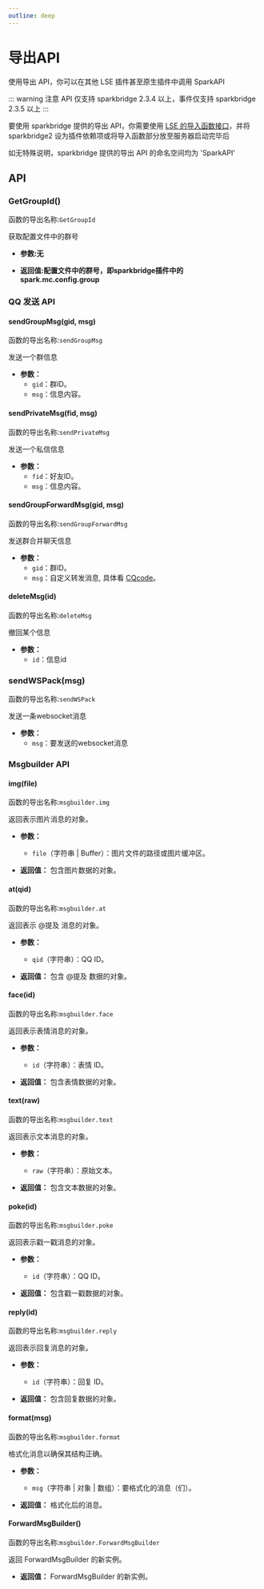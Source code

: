 ```yaml
---
outline: deep
---
```



# 导出API

使用导出 API，你可以在其他 LSE 插件甚至原生插件中调用 SparkAPI

::: warning 注意
API 仅支持 sparkbridge 2.3.4 以上，事件仅支持 sparkbridge 2.3.5 以上
:::

要使用 sparkbridge 提供的导出 API，你需要使用 [LSE 的导入函数接口](https://lse.liteldev.com/zh/apis/ScriptAPI/Ll/#_6)，并将 sparkbridge2 设为插件依赖项或将导入函数部分放至服务器启动完毕后

如无特殊说明，sparkbridge 提供的导出 API 的命名空间均为 'SparkAPI'

## API

### GetGroupId()

函数的导出名称:`GetGroupId`

获取配置文件中的群号

- **参数:无**

- **返回值:配置文件中的群号，即sparkbridge插件中的spark.mc.config.group**

### QQ 发送 API

#### sendGroupMsg(gid, msg) 

函数的导出名称:`sendGroupMsg`

发送一个群信息

- **参数：**
  - `gid`：群ID。
  - `msg`：信息内容。

#### sendPrivateMsg(fid, msg)

函数的导出名称:`sendPrivateMsg`

发送一个私信信息

- **参数：**
  - `fid`：好友ID。
  - `msg`：信息内容。

#### sendGroupForwardMsg(gid, msg)

函数的导出名称:`sendGroupForwardMsg`

发送群合并聊天信息

- **参数：**
  - `gid`：群ID。
  - `msg`：自定义转发消息, 具体看 [CQcode](https://docs.go-cqhttp.org/cqcode/#%E5%90%88%E5%B9%B6%E8%BD%AC%E5%8F%91%E6%B6%88%E6%81%AF%E8%8A%82%E7%82%B9)。


#### deleteMsg(id)

函数的导出名称:`deleteMsg`

撤回某个信息

- **参数：**
  - `id`：信息id

### sendWSPack(msg)

函数的导出名称:`sendWSPack`

发送一条websocket消息

- **参数：**
  - `msg`：要发送的websocket消息

### Msgbuilder API

#### img(file)

函数的导出名称:`msgbuilder.img`

返回表示图片消息的对象。

- **参数：**
  - `file`（字符串 | Buffer）：图片文件的路径或图片缓冲区。

- **返回值：** 
  包含图片数据的对象。

#### at(qid)

函数的导出名称:`msgbuilder.at`

返回表示 @提及 消息的对象。

- **参数：**
  - `qid`（字符串）：QQ ID。

- **返回值：** 
  包含 @提及 数据的对象。

#### face(id)

函数的导出名称:`msgbuilder.face`

返回表示表情消息的对象。

- **参数：**
  - `id`（字符串）：表情 ID。

- **返回值：** 
  包含表情数据的对象。

#### text(raw)

函数的导出名称:`msgbuilder.text`

返回表示文本消息的对象。

- **参数：**
  - `raw`（字符串）：原始文本。

- **返回值：** 
  包含文本数据的对象。

#### poke(id)

函数的导出名称:`msgbuilder.poke`

返回表示戳一戳消息的对象。

- **参数：**
  - `id`（字符串）：QQ ID。

- **返回值：** 
  包含戳一戳数据的对象。

#### reply(id)

函数的导出名称:`msgbuilder.reply`

返回表示回复消息的对象。

- **参数：**
  - `id`（字符串）：回复 ID。

- **返回值：** 
  包含回复数据的对象。


#### format(msg)

函数的导出名称:`msgbuilder.format`

格式化消息以确保其结构正确。

- **参数：**
  - `msg`（字符串 | 对象 | 数组）：要格式化的消息（们）。

- **返回值：** 
  格式化后的消息。

#### ForwardMsgBuilder()

函数的导出名称:`msgbuilder.ForwardMsgBuilder`

返回 ForwardMsgBuilder 的新实例。

- **返回值：** 
  ForwardMsgBuilder 的新实例。

